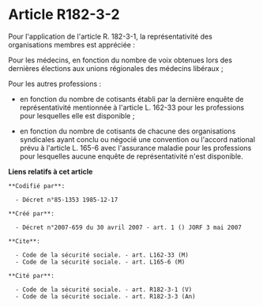# Article R182-3-2

Pour l'application de l'article R. 182-3-1, la représentativité des organisations membres est appréciée :

Pour les médecins, en fonction du nombre de voix obtenues lors des dernières élections aux unions régionales des médecins
libéraux ;

Pour les autres professions :

- en fonction du nombre de cotisants établi par la dernière enquête de représentativité mentionnée à l'article L. 162-33 pour
les professions pour lesquelles elle est disponible ;

- en fonction du nombre de cotisants de chacune des organisations syndicales ayant conclu ou négocié une convention ou
l'accord national prévu à l'article L. 165-6 avec l'assurance maladie pour les professions pour lesquelles aucune enquête de
représentativité n'est disponible.

**Liens relatifs à cet article**

	**Codifié par**:

	  - Décret n°85-1353 1985-12-17

	**Créé par**:

	  - Décret n°2007-659 du 30 avril 2007 - art. 1 () JORF 3 mai 2007

	**Cite**:

	  - Code de la sécurité sociale. - art. L162-33 (M)
	  - Code de la sécurité sociale. - art. L165-6 (M)

	**Cité par**:

	  - Code de la sécurité sociale. - art. R182-3-1 (V)
	  - Code de la sécurité sociale. - art. R182-3-3 (An)
